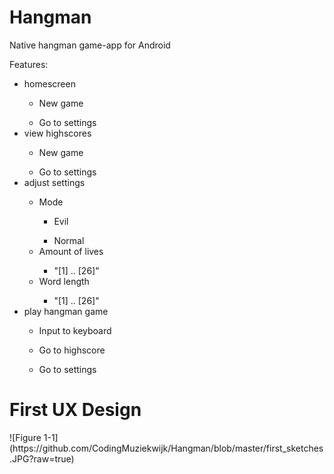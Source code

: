 # Hangman
Native hangman game-app for Android

<p>Features:</p>

<ul>
  <li>homescreen</li>
    <ul>
      <li>New game</li>
    </ul>
    <ul>
      <li>Go to settings</li>
    </ul>
  <li>view highscores</li>
    <ul>
      <li>New game</li>
    </ul>
    <ul>
      <li>Go to settings</li>
    </ul>
  
  <li>adjust settings</li>
  <ul>
    <li>Mode</li>
    <ul>
      <li>Evil</li>
    </ul>
    <ul>
      <li>Normal</li>
    </ul>
    <li>Amount of lives</li>
    <ul>
      <li>"[1] .. [26]"</li>
    </ul>
    <li>Word length</li>
    <ul>
      <li>"[1] .. [26]"</li>
    </ul>
  </ul>
  
  <li>play hangman game</li>
    <ul>
      <li>Input to keyboard</li>
    </ul>
    <ul>
      <li>Go to highscore</li>
    </ul>
    <ul>
      <li>Go to settings</li>
    </ul>
</ul>

<H1>First UX Design</H1>
![Figure 1-1](https://github.com/CodingMuziekwijk/Hangman/blob/master/first_sketches.JPG?raw=true)
